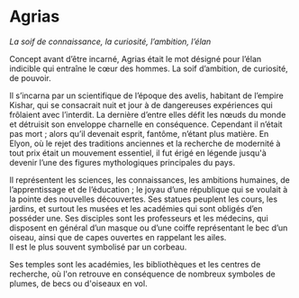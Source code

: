 # Agrias

_La soif de connaissance, la curiosité, l’ambition, l’élan_

Concept avant d’être incarné, Agrias était le mot désigné pour l’élan indicible qui entraîne le cœur des hommes. La soif d’ambition, de curiosité, de pouvoir.

Il s’incarna par un scientifique de l’époque des avelis, habitant de l’empire Kishar, qui se consacrait nuit et jour à de dangereuses expériences qui frôlaient avec l’interdit. La dernière d’entre elles défit les nœuds du monde et détruisit son enveloppe charnelle en conséquence. Cependant il n’était pas mort ; alors qu’il devenait esprit, fantôme, n’étant plus matière. En Elyon, où le rejet des traditions anciennes et la recherche de modernité à tout prix était un mouvement essentiel, il fut érigé en légende jusqu'à devenir l’une des figures mythologiques principales du pays.

Il représentent les sciences, les connaissances, les ambitions humaines, de l’apprentissage et de l’éducation ; le joyau d’une république qui se voulait à la pointe des nouvelles découvertes. Ses statues peuplent les cours, les jardins, et surtout les musées et les académies qui sont obligés d’en posséder une. Ses disciples sont les professeurs et les médecins, qui disposent en général d’un masque ou d’une coiffe représentant le bec d’un oiseau, ainsi que de capes ouvertes en rappelant les ailes.\
Il est le plus souvent symbolisé par un corbeau.

Ses temples sont les académies, les bibliothèques et les centres de recherche, où l'on retrouve en conséquence de nombreux symboles de plumes, de becs ou d'oiseaux en vol.
